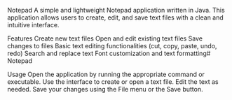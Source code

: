 Notepad
A simple and lightweight Notepad application written in Java. This application allows users to create, edit, and save text files with a clean and intuitive interface.

Features
Create new text files
Open and edit existing text files
Save changes to files
Basic text editing functionalities (cut, copy, paste, undo, redo)
Search and replace text
Font customization and text formatting# Notepad

Usage
Open the application by running the appropriate command or executable.
Use the interface to create or open a text file.
Edit the text as needed.
Save your changes using the File menu or the Save button.
